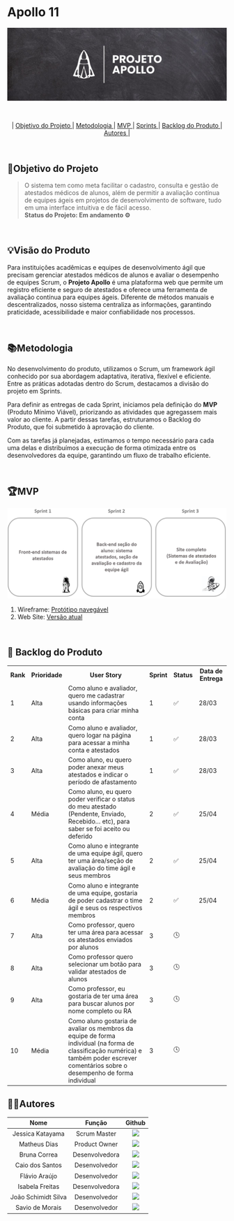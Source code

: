 # **Apollo 11**

![](Documents/img/ProjetoApolloIMG.jfif)

<br>
<p align="center">
    |
  <a href ="#objetivo-do-projeto">  Objetivo do Projeto </a>  |     
  <a href ="#metodologia"> Metodologia </a>  |
  <a href ="#mvp"> MVP </a>  |
  <a href ="#sprints"> Sprints </a>  |
  <a href ="#backlog-do-produto"> Backlog do Produto </a>  | 
  <a href ="#autores"> Autores </a>  |
</p>
</br>

## 📌Objetivo do Projeto
> O sistema tem como meta facilitar o cadastro, consulta e gestão de atestados médicos de alunos, além de permitir a avaliação contínua de equipes ágeis em projetos de desenvolvimento de software, tudo em uma interface intuitiva e de fácil acesso.   <br>
**Status do Projeto: Em andamento ⚙️**

<br>

## 💡Visão do Produto
Para instituições acadêmicas e equipes de desenvolvimento ágil que precisam gerenciar atestados médicos de alunos e avaliar o desempenho de equipes Scrum, o **Projeto Apollo** é uma plataforma web que permite um registro eficiente e seguro de atestados e oferece uma ferramenta de avaliação contínua para equipes ágeis. Diferente de métodos manuais e descentralizados, nosso sistema centraliza as informações, garantindo praticidade, acessibilidade e maior confiabilidade nos processos.

<br>

## 📚Metodologia

No desenvolvimento do produto, utilizamos o Scrum, um framework ágil conhecido por sua abordagem adaptativa, iterativa, flexível e eficiente. Entre as práticas adotadas dentro do Scrum, destacamos a divisão do projeto em Sprints.

Para definir as entregas de cada Sprint, iniciamos pela definição do **MVP** (Produto Mínimo Viável), priorizando as atividades que agregassem mais valor ao cliente. A partir dessas tarefas, estruturamos o Backlog do Produto, que foi submetido à aprovação do cliente.

Com as tarefas já planejadas, estimamos o tempo necessário para cada uma delas e distribuímos a execução de forma otimizada entre os desenvolvedores da equipe, garantindo um fluxo de trabalho eficiente.

<br>

## 🏆**MVP**
![imgage alt](https://github.com/matheussd1/Apollo11/blob/main/Documents/img/MVP_2.jpg?raw=true)
1. Wireframe: [Protótipo navegável](https://www.figma.com/design/snwp3uCdIYLKA9mw0Ymj7B/login?node-id=0-1&t=PVu3Mg1vIH0n0J8Y-1)
2. Web Site: [Versão atual](Documents/video)

<br>

## 🌱 Backlog do Produto
<table>
    <tr>
        <th> Rank </th>
        <th> Prioridade </th>
        <th> User Story </th>
        <th> Sprint </th>
        <th> Status </th>
        <th> Data de Entrega</th>
    </tr>
    <tr>
        <td> 1 </td>
        <td> Alta </td>
        <td> Como aluno e avaliador, quero me cadastrar usando informações básicas para criar minha conta </td>
        <td> 1 </td>
        <td> ✅ </td>
        <td> 28/03 </td>
    </tr>
     <tr>
        <td> 2 </td>
        <td> Alta </td>
        <td> Como aluno e avaliador, quero logar na página para acessar a minha conta e atestados </td>
        <td> 1 </td>
        <td> ✅ </td>
        <td> 28/03 </td>
    </tr>
    <tr>
        <td> 3 </td>
        <td> Alta </td>
        <td> Como aluno, eu quero poder anexar meus atestados e indicar o período de afastamento </td>
        <td> 1 </td>
        <td> ✅ </td>
        <td> 28/03 </td>
    </tr>
        <td> 4 </td>
        <td> Média </td>
        <td> Como aluno, eu quero poder verificar o status do meu atestado (Pendente, Enviado, Recebido… etc), para saber se foi aceito ou deferido </td>
        <td> 2 </td>
        <td> ✅ </td>
        <td> 25/04 </td>
    </tr>
    </tr>
        <td> 5 </td>
        <td> Alta </td>
        <td> Como aluno e integrante de uma equipe ágil, quero ter uma área/seção de avaliação do time ágil e seus membros </td>
        <td> 2 </td>
        <td> ✅ </td>
        <td> 25/04 </td>
    </tr>
    </tr>
        <td> 6 </td>
        <td> Média </td>
        <td> Como aluno e integrante de uma equipe, gostaria de poder cadastrar o time ágil e seus os respectivos membros </td>
        <td> 2 </td>
        <td> ✅ </td>
        <td> 25/04 </td>
    </tr>
    </tr>
        <td> 7 </td>
        <td> Alta </td>
        <td> Como professor, quero ter uma área para acessar os atestados enviados por alunos </td>
        <td> 3 </td>
        <td> 🕓 </td>
        <td>  </td>
    </tr>
    </tr>
        <td> 8 </td>
        <td> Alta </td>
        <td> Como professor quero selecionar um botão para validar atestados de alunos </td>
        <td> 3 </td>
        <td> 🕓 </td>
        <td>  </td>
    </tr>
    </tr>
        <td> 9 </td>
        <td> Alta </td>
        <td> Como professor, eu gostaria de ter uma área para buscar alunos por nome completo ou RA </td>
        <td> 3 </td>
        <td> 🕓 </td>
        <td>  </td>
    </tr>
    </tr>
        <td> 10 </td>
        <td> Média </td>
        <td> Como aluno gostaria de avaliar os membros da equipe de forma individual (na forma de classificação numérica) e também poder escrever comentários sobre o desempenho de forma individual  </td>
        <td> 3 </td>
        <td> 🕓 </td>
        <td>  </td>
    </tr>
        
</table>

## 👨‍💻**Autores** 

|      Nome      |    Função       |                            Github                             |           
| :--------------: | :-----------: | :----------------------------------------------------------: | 
|  Jessica Katayama     | Scrum Master  | <a href="https://github.com/JessicaKatayama"><img src="https://img.shields.io/badge/GitHub-100000?style=for-the-badge&logo=github&logoColor=white"></a> |
|  Matheus Dias     | Product Owner  | <a href="https://github.com/matheussd1"><img src="https://img.shields.io/badge/GitHub-100000?style=for-the-badge&logo=github&logoColor=white"></a> |
|  Bruna Correa     | Desenvolvedora  | <a href="https://github.com/brunacorrea-s"><img src="https://img.shields.io/badge/GitHub-100000?style=for-the-badge&logo=github&logoColor=white"></a> |
|  Caio dos Santos     | Desenvolvedor  | <a href="https://github.com/JkDeltaz"><img src="https://img.shields.io/badge/GitHub-100000?style=for-the-badge&logo=github&logoColor=white"></a> |
|  Flávio Araújo     | Desenvolvedor  | <a href="https://github.com/hmlflavio"><img src="https://img.shields.io/badge/GitHub-100000?style=for-the-badge&logo=github&logoColor=white"></a> |
|  Isabela Freitas     | Desenvolvedora  | <a href="https://github.com/IsabelaFreitasDev"><img src="https://img.shields.io/badge/GitHub-100000?style=for-the-badge&logo=github&logoColor=white"></a> |
|  João Schimidt Silva     | Desenvolvedor  | <a href="https://github.com/Joao-GS-Silva"><img src="https://img.shields.io/badge/GitHub-100000?style=for-the-badge&logo=github&logoColor=white"></a> |
|  Savio de Morais     | Desenvolvedor  | <a href="https://github.com/aasavio"><img src="https://img.shields.io/badge/GitHub-100000?style=for-the-badge&logo=github&logoColor=white"></a> |

